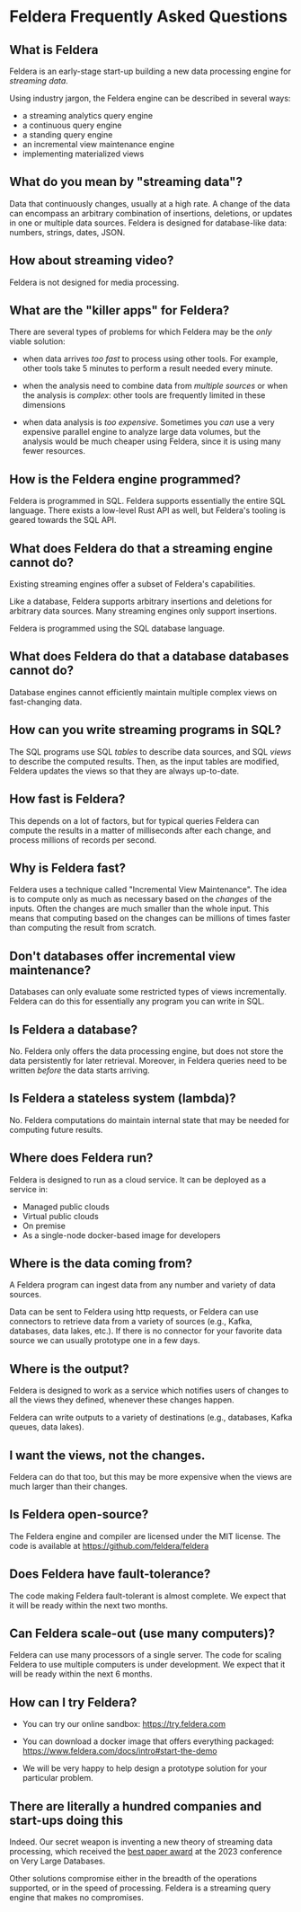 # Feldera Frequently Asked Questions

## What is Feldera

Feldera is an early-stage start-up building a new data processing
engine for *streaming data*.

Using industry jargon, the Feldera engine can be described in several ways:

- a streaming analytics query engine
- a continuous query engine
- a standing query engine
- an incremental view maintenance engine
- implementing materialized views

## What do you mean by "streaming data"?

Data that continuously changes, usually at a high rate.  A change of
the data can encompass an arbitrary combination of insertions,
deletions, or updates in one or multiple data sources.  Feldera is
designed for database-like data: numbers, strings, dates, JSON.

## How about streaming video?

Feldera is not designed for media processing.

## What are the "killer apps" for Feldera?

There are several types of problems for which Feldera may be the *only*
viable solution:

- when data arrives *too fast* to process using other tools.  For
  example, other tools take 5 minutes to perform a result needed every
  minute.

- when the analysis need to combine data from *multiple sources* or
  when the analysis is *complex*: other tools are frequently limited
  in these dimensions

- when data analysis is *too expensive*.  Sometimes you *can* use a
  very expensive parallel engine to analyze large data volumes, but
  the analysis would be much cheaper using Feldera, since it is using
  many fewer resources.

## How is the Feldera engine programmed?

Feldera is programmed in SQL.  Feldera supports essentially the entire
SQL language.  There exists a low-level Rust API as well, but Feldera's
tooling is geared towards the SQL API.

## What does Feldera do that a streaming engine cannot do?

Existing streaming engines offer a subset of Feldera's capabilities.

Like a database, Feldera supports arbitrary insertions and deletions for
arbitrary data sources.  Many streaming engines only support
insertions.

Feldera is programmed using the SQL database language.

## What does Feldera do that a database databases cannot do?

Database engines cannot efficiently maintain multiple complex views on
fast-changing data.

## How can you write streaming programs in SQL?

The SQL programs use SQL *tables* to describe data sources, and SQL
*views* to describe the computed results.  Then, as the input tables
are modified, Feldera updates the views so that they are always
up-to-date.

## How fast is Feldera?

This depends on a lot of factors, but for typical queries Feldera can
compute the results in a matter of milliseconds after each change, and
process millions of records per second.

## Why is Feldera fast?

Feldera uses a technique called "Incremental View Maintenance".  The
idea is to compute only as much as necessary based on the *changes* of
the inputs.  Often the changes are much smaller than the whole input.
This means that computing based on the changes can be millions of
times faster than computing the result from scratch.

## Don't databases offer incremental view maintenance?

Databases can only evaluate some restricted types of views
incrementally.  Feldera can do this for essentially any program you
can write in SQL.

## Is Feldera a database?

No.  Feldera only offers the data processing engine, but does not
store the data persistently for later retrieval.  Moreover, in Feldera
queries need to be written *before* the data starts arriving.

## Is Feldera a stateless system (lambda)?

No.  Feldera computations do maintain internal state that may be
needed for computing future results.

## Where does Feldera run?

Feldera is designed to run as a cloud service.  It can be deployed as
a service in:

- Managed public clouds
- Virtual public clouds
- On premise
- As a single-node docker-based image for developers

## Where is the data coming from?

A Feldera program can ingest data from any number and variety of data
sources.

Data can be sent to Feldera using http requests, or Feldera can use
connectors to retrieve data from a variety of sources (e.g., Kafka,
databases, data lakes, etc.).  If there is no connector for your
favorite data source we can usually prototype one in a few days.

## Where is the output?

Feldera is designed to work as a service which notifies users of changes to
all the views they defined, whenever these changes happen.

Feldera can write outputs to a variety of destinations (e.g.,
databases, Kafka queues, data lakes).

## I want the views, not the changes.

Feldera can do that too, but this may be more expensive when the views
are much larger than their changes.

## Is Feldera open-source?

The Feldera engine and compiler are licensed under the MIT license.
The code is available at <https://github.com/feldera/feldera>

## Does Feldera have fault-tolerance?

The code making Feldera fault-tolerant is almost complete.  We expect that
it will be ready within the next two months.

## Can Feldera scale-out (use many computers)?

Feldera can use many processors of a single server.  The code for
scaling Feldera to use multiple computers is under development.  We
expect that it will be ready within the next 6 months.

## How can I try Feldera?

- You can try our online sandbox: <https://try.feldera.com>

- You can download a docker image that offers everything packaged:
  <https://www.feldera.com/docs/intro#start-the-demo>

- We will be very happy to help design a prototype solution for your
  particular problem.

## There are literally a hundred companies and start-ups doing this

Indeed.  Our secret weapon is inventing a new theory of streaming data
processing, which received the [best paper
award](https://vldb.org/2023/?conference-awards) at the 2023
conference on Very Large Databases.

Other solutions compromise either in the breadth of the operations
supported, or in the speed of processing.  Feldera is a streaming
query engine that makes no compromises.
